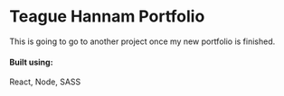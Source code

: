 # Teague Hannam Portfolio
This is going to go to another project once my new portfolio is finished. 
#### Built using:
React, Node, SASS
